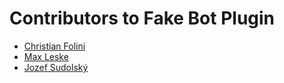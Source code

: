 # Contributors to Fake Bot Plugin

- [Christian Folini](https://github.com/dune73)
- [Max Leske](https://github.com/theseion)
- [Jozef Sudolský](https://github.com/azurit)
